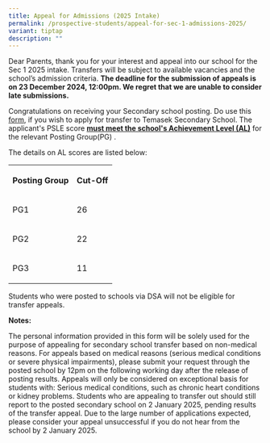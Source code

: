 ```yaml
---
title: Appeal for Admissions (2025 Intake)
permalink: /prospective-students/appeal-for-sec-1-admissions-2025/
variant: tiptap
description: ""
---
```

<p>Dear Parents, thank you for your interest and appeal into our school for
the Sec 1 2025 intake. Transfers will be subject to available vacancies
and the school’s admission criteria. <strong>The deadline for the submission of appeals is on 23 December 2024, 12:00pm. We regret that we are unable to consider late submissions.</strong>
</p>
<p></p>
<p>Congratulations on receiving your Secondary school posting. Do use this
<a href="https://go.gov.sg/tms-sec1-appeal-2025" rel="noopener nofollow" target="_blank">form</a>, if you wish to apply for transfer to Temasek Secondary School.
The applicant's PSLE score <strong><u>must meet the school's Achievement Level (AL)</u></strong> for
the relevant Posting Group(PG) .</p>
<p>The details on AL scores are listed below:</p>
<table style="minWidth: 50px">
<colgroup>
<col>
<col>
</colgroup>
<tbody>
<tr>
<th rowspan="1" colspan="1">
<p>Posting Group</p>
</th>
<th rowspan="1" colspan="1">
<p>Cut-Off</p>
</th>
</tr>
<tr>
<td rowspan="1" colspan="1">
<p>PG1</p>
</td>
<td rowspan="1" colspan="1">
<p>26</p>
</td>
</tr>
<tr>
<td rowspan="1" colspan="1">
<p>PG2</p>
</td>
<td rowspan="1" colspan="1">
<p>22</p>
</td>
</tr>
<tr>
<td rowspan="1" colspan="1">
<p>PG3</p>
</td>
<td rowspan="1" colspan="1">
<p>11</p>
</td>
</tr>
</tbody>
</table>
<p>Students who were posted to schools via DSA will not be eligible for transfer
appeals.</p>
<p></p>
<p><strong>Notes:</strong>
</p>
<p>The personal information provided in this form will be solely used for
the purpose of appealing for secondary school transfer based on non-medical
reasons. For appeals based on medical reasons (serious medical conditions
or severe physical impairments), please submit your request through the
posted school by 12pm on the following working day after the release of
posting results. Appeals will only be considered on exceptional basis for
students with: Serious medical conditions, such as chronic heart conditions
or kidney problems. Students who are appealing to transfer out should still
report to the posted secondary school on 2 January 2025, pending results
of the transfer appeal. Due to the large number of applications expected,
please consider your appeal unsuccessful if you do not hear from the school
by 2 January 2025.</p>
<p></p>
<p></p>